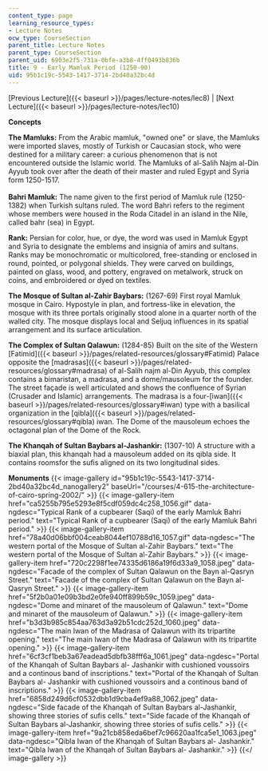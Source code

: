 ```yaml
---
content_type: page
learning_resource_types:
- Lecture Notes
ocw_type: CourseSection
parent_title: Lecture Notes
parent_type: CourseSection
parent_uid: 6903e2f5-731a-0bfe-a3b8-4ff0493b836b
title: 9 - Early Mamluk Period (1250-90)
uid: 95b1c19c-5543-1417-3714-2bd40a32bc4d
---
```


[Previous Lecture]({{< baseurl >}}/pages/lecture-notes/lec8) | [Next Lecture]({{< baseurl >}}/pages/lecture-notes/lec10)

**Concepts**

**The Mamluks:** From the Arabic mamluk, "owned one" or slave, the Mamluks were imported slaves, mostly of Turkish or Caucasian stock, who were destined for a military career: a curious phenomenon that is not encountered outside the Islamic world. The Mamluks of al-Salih Najm al-Din Ayyub took over after the death of their master and ruled Egypt and Syria form 1250-1517.  
       
**Bahri Mamluk:** The name given to the first period of Mamluk rule (1250-1382) when Turkish sultans ruled. The word Bahri refers to the regiment whose members were housed in the Roda Citadel in an island in the Nile, called bahr (sea) in Egypt.

**Rank:** Persian for color, hue, or dye, the word was used in Mamluk Egypt and Syria to designate the emblems and insignia of amirs and sultans. Ranks may be monochromatic or multicolored, free-standing or enclosed in round, pointed, or polygonal shields. They were carved on buildings, painted on glass, wood, and pottery, engraved on metalwork, struck on coins, and embroidered or dyed on textiles.

**The Mosque of Sultan al-Zahir Baybars:** (1267-69) First royal Mamluk mosque in Cairo. Hypostyle in plan, and fortress-like in elevation, the mosque with its three portals originally stood alone in a quarter north of the walled city. The mosque displays local and Seljuq influences in its spatial arrangement and its surface articulation.

**The Complex of Sultan Qalawun:** (1284-85) Built on the site of the Western [Fatimid]({{< baseurl >}}/pages/related-resources/glossary#Fatimid) Palace opposite the [madrasas]({{< baseurl >}}/pages/related-resources/glossary#madrasa) of al-Salih najm al-Din Ayyub, this complex contains a bimaristan, a madrasa, and a dome/mausoleum for the founder. The street façade is well articulated and shows the confluence of Syrian (Crusader and Islamic) arrangements. The madrasa is a four-[iwan]({{< baseurl >}}/pages/related-resources/glossary#iwan) type with a basilical organization in the [qibla]({{< baseurl >}}/pages/related-resources/glossary#qibla) iwan. The Dome of the mausoleum echoes the octagonal plan of the Dome of the Rock.

**The Khanqah of Sultan Baybars al-Jashankir:** (1307-10) A structure with a biaxial plan, this khanqah had a mausoleum added on its qibla side. It contains roomsfor the sufis aligned on its two longitudinal sides.

**Monuments**
{{< image-gallery id="95b1c19c-5543-1417-3714-2bd40a32bc4d_nanogallery2" baseUrl="/courses/4-615-the-architecture-of-cairo-spring-2002/" >}}
{{< image-gallery-item href="ca5255b795e5293e8f5cdf059dc4c258_1056.gif" data-ngdesc="Typical Rank of a cupbearer (Saqi) of the early Mamluk Bahri period." text="Typical Rank of a cupbearer (Saqi) of the early Mamluk Bahri period." >}}
{{< image-gallery-item href="78a40d06bbf004ceab8044ef10788d16_1057.gif" data-ngdesc="The western portal of the Mosque of Sultan al-Zahir Baybars." text="The western portal of the Mosque of Sultan al-Zahir Baybars." >}}
{{< image-gallery-item href="720c2298f1ee74335d6186a19f6d33a9_1058.jpeg" data-ngdesc="Facade of the complex of Sultan Qalawun on the Bayn al-Qasryn Street." text="Facade of the complex of Sultan Qalawun on the Bayn al-Qasryn Street." >}}
{{< image-gallery-item href="5f2b0a01e09b3bd2e0fe940ff899b59c_1059.jpeg" data-ngdesc="Dome and minaret of the mausoleum of Qalawun." text="Dome and minaret of the mausoleum of Qalawun." >}}
{{< image-gallery-item href="b3d3b985c854aa763d3a92b51cdc252d_1060.jpeg" data-ngdesc="The main Iwan of the Madrasa of Qalawun with its tripartite opening." text="The main Iwan of the Madrasa of Qalawun with its tripartite opening." >}}
{{< image-gallery-item href="6cf3cf1beb3a67eadead5dbfb38fff6a_1061.jpeg" data-ngdesc="Portal of the Khanqah of Sultan Baybars al- Jashankir with cushioned voussoirs and a continous band of inscriptions." text="Portal of the Khanqah of Sultan Baybars al- Jashankir with cushioned voussoirs and a continous band of inscriptions." >}}
{{< image-gallery-item href="6858d249d6cf0532dbb1d9cba4ef9a88_1062.jpeg" data-ngdesc="Side facade of the Khanqah of Sultan Baybars al-Jashankir, showing three stories of sufis cells." text="Side facade of the Khanqah of Sultan Baybars al-Jashankir, showing three stories of sufis cells." >}}
{{< image-gallery-item href="9a21cb858eda6bef7c96620aa1fca5e1_1063.jpeg" data-ngdesc="Qibla Iwan of the Khanqah of Sultan Baybars al- Jashankir." text="Qibla Iwan of the Khanqah of Sultan Baybars al- Jashankir." >}}
{{</ image-gallery >}}
